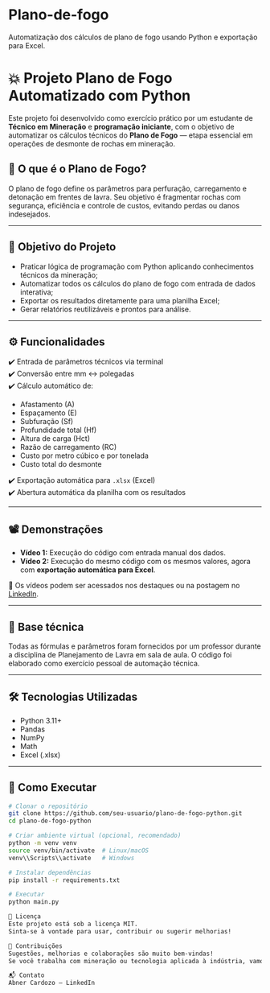 # Plano-de-fogo
Automatização dos cálculos de plano de fogo usando Python e exportação para Excel.
# 💥 Projeto Plano de Fogo Automatizado com Python

Este projeto foi desenvolvido como exercício prático por um estudante de **Técnico em Mineração** e **programação iniciante**, com o objetivo de automatizar os cálculos técnicos do **Plano de Fogo** — etapa essencial em operações de desmonte de rochas em mineração.

## 📌 O que é o Plano de Fogo?

O plano de fogo define os parâmetros para perfuração, carregamento e detonação em frentes de lavra. Seu objetivo é fragmentar rochas com segurança, eficiência e controle de custos, evitando perdas ou danos indesejados.

---

## 🎯 Objetivo do Projeto

- Praticar lógica de programação com Python aplicando conhecimentos técnicos da mineração;
- Automatizar todos os cálculos do plano de fogo com entrada de dados interativa;
- Exportar os resultados diretamente para uma planilha Excel;
- Gerar relatórios reutilizáveis e prontos para análise.

---

## ⚙️ Funcionalidades

✔️ Entrada de parâmetros técnicos via terminal  
✔️ Conversão entre mm ↔ polegadas  
✔️ Cálculo automático de:
- Afastamento (A)
- Espaçamento (E)
- Subfuração (Sf)
- Profundidade total (Hf)
- Altura de carga (Hct)
- Razão de carregamento (RC)
- Custo por metro cúbico e por tonelada
- Custo total do desmonte

✔️ Exportação automática para `.xlsx` (Excel)  
✔️ Abertura automática da planilha com os resultados  

---

## 📽️ Demonstrações

- **Vídeo 1:** Execução do código com entrada manual dos dados.  
- **Vídeo 2:** Execução do mesmo código com os mesmos valores, agora com **exportação automática para Excel**.

📌 Os vídeos podem ser acessados nos destaques ou na postagem no [LinkedIn](https://www.linkedin.com).

---

## 🧠 Base técnica

Todas as fórmulas e parâmetros foram fornecidos por um professor durante a disciplina de Planejamento de Lavra em sala de aula. O código foi elaborado como exercício pessoal de automação técnica.

---

## 🛠️ Tecnologias Utilizadas

- Python 3.11+
- Pandas
- NumPy
- Math
- Excel (.xlsx)

---

## 🚀 Como Executar

```bash
# Clonar o repositório
git clone https://github.com/seu-usuario/plano-de-fogo-python.git
cd plano-de-fogo-python

# Criar ambiente virtual (opcional, recomendado)
python -m venv venv
source venv/bin/activate  # Linux/macOS
venv\\Scripts\\activate   # Windows

# Instalar dependências
pip install -r requirements.txt

# Executar
python main.py

📄 Licença
Este projeto está sob a licença MIT.
Sinta-se à vontade para usar, contribuir ou sugerir melhorias!

🤝 Contribuições
Sugestões, melhorias e colaborações são muito bem-vindas!
Se você trabalha com mineração ou tecnologia aplicada à indústria, vamos conversar.

📬 Contato
Abner Cardozo – LinkedIn

